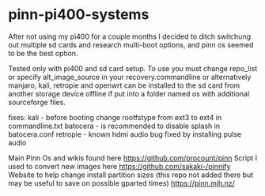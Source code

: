 # pinn-pi400-systems

After not using my pi400 for a couple months I decided to ditch switchung out multiple sd cards and research multi-boot options, and pinn os seemed to be the best option.

Tested only with pi400 and sd card setup. To use you must change repo_list or specify alt_image_source in your recovery.commandline or alternatively manjaro, kali, retropie and openwrt can be installed to the sd card from another storage device offline if put into a folder named os with additional sourceforge files.

fixes: kali - before booting change rootfstype from ext3 to ext4 in commandline.txt
       batocera - is recommended to disable splash in batocera.conf
       retropie - known hdmi audio bug fixed by installing pulse audio

Main Pinn Os and wikis found here https://github.com/procount/pinn
Script I used to convert new images here https://github.com/sakaki-/pinnify
Website to help change install partition sizes (this repo not added there but may be useful to save on possible gparted times) https://pinn.mjh.nz/

